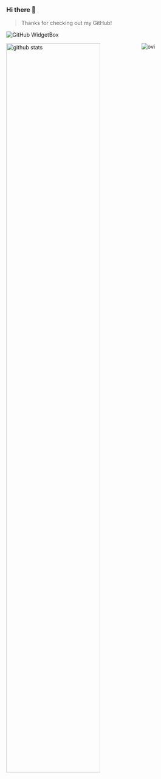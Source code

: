 ### Hi there 👋
> Thanks for checking out my GitHub!
>

![GitHub WidgetBox](https://github-widgetbox.vercel.app/api/profile?username=nateahess&data=followers,repositories,stars,commits)

<img src="https://github-readme-stats.vercel.app/api?username=nateahess&show_icons=true&theme=gotham" alt="github stats" width="70%" align="left"/>
<img src="https://github-readme-stats.vercel.app/api/top-langs?username=nateahess&show_icons=true&locale=en&layout=compact&theme=chartreuse-dark" alt="ovi" />


<!--
**nahberry/nahberry** is a ✨ _special_ ✨ repository because its `README.md` (this file) appears on your GitHub profile.

Here are some ideas to get you started:

- 🔭 I’m currently working on ...
- 🌱 I’m currently learning ...
- 👯 I’m looking to collaborate on ...
- 🤔 I’m looking for help with ...
- 💬 Ask me about ...
- 📫 How to reach me: ...
- 😄 Pronouns: ...
- ⚡ Fun fact: ...
-->
